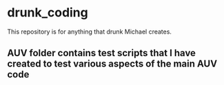 # drunk_coding
This repository is for anything that drunk Michael creates. 

## AUV folder contains test scripts that I have created to test various aspects of the main AUV code
